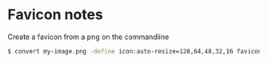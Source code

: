 # Favicon notes

Create a favicon from a png on the commandline

```bash
$ convert my-image.png -define icon:auto-resize=128,64,48,32,16 favicon.ico
```
